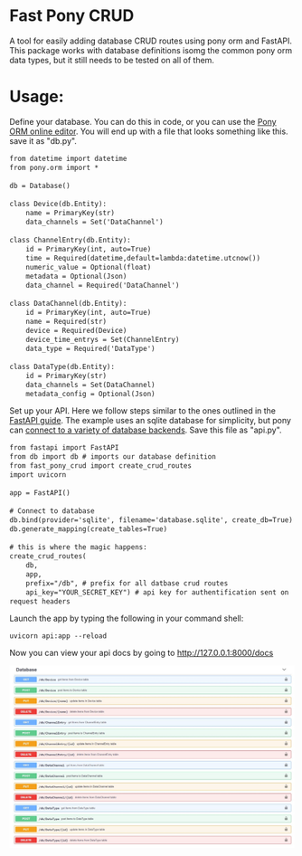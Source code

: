 # Fast Pony CRUD
A tool for easily adding database CRUD routes using pony orm and FastAPI. This package works with database definitions isomg the common pony orm data types, but it still needs to be tested on all of them. 

# Usage:
Define your database. You can do this in code, or you can use the [Pony ORM online editor](https://editor.ponyorm.com/). You will end up with a file that looks something like this. save it as "db.py". 
```
from datetime import datetime
from pony.orm import *

db = Database()

class Device(db.Entity):
    name = PrimaryKey(str)
    data_channels = Set('DataChannel')

class ChannelEntry(db.Entity):
    id = PrimaryKey(int, auto=True)
    time = Required(datetime,default=lambda:datetime.utcnow())
    numeric_value = Optional(float)
    metadata = Optional(Json)
    data_channel = Required('DataChannel')

class DataChannel(db.Entity):
    id = PrimaryKey(int, auto=True)
    name = Required(str)
    device = Required(Device)
    device_time_entrys = Set(ChannelEntry)
    data_type = Required('DataType')

class DataType(db.Entity):
    id = PrimaryKey(str)
    data_channels = Set(DataChannel)
    metadata_config = Optional(Json)
```
Set up your API. Here we follow steps similar to the ones outlined in the [FastAPI guide](https://fastapi.tiangolo.com/tutorial/first-steps/). The example uses an sqlite database for simplicity, but pony can [connect to a variety of database backends](https://docs.ponyorm.org/database.html). Save this file as "api.py".
```
from fastapi import FastAPI
from db import db # imports our database definition
from fast_pony_crud import create_crud_routes
import uvicorn

app = FastAPI()

# Connect to database
db.bind(provider='sqlite', filename='database.sqlite', create_db=True)
db.generate_mapping(create_tables=True)

# this is where the magic happens:
create_crud_routes(
    db,
    app,
    prefix="/db", # prefix for all datbase crud routes
    api_key="YOUR_SECRET_KEY") # api key for authentification sent on request headers
```

Launch the app by typing the following in your command shell:
```
uvicorn api:app --reload
```
Now you can view your api docs by going to http://127.0.0.1:8000/docs

![](docs/crud_docs.JPG)
